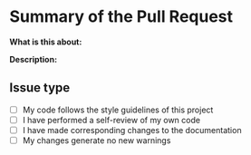 # Summary of the Pull Request

**What is this about:** 

**Description:** 

## Issue type

- [ ] My code follows the style guidelines of this project
- [ ] I have performed a self-review of my own code
- [ ] I have made corresponding changes to the documentation
- [ ] My changes generate no new warnings